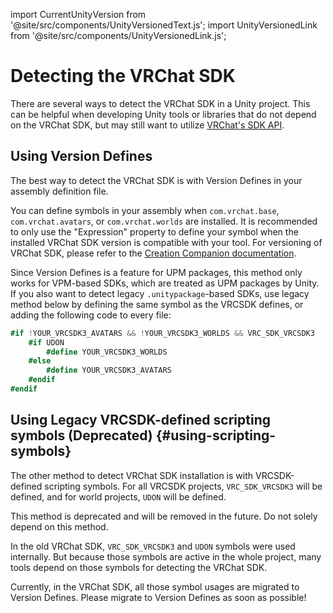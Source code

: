 import CurrentUnityVersion from '@site/src/components/UnityVersionedText.js';
import UnityVersionedLink  from '@site/src/components/UnityVersionedLink.js';

# Detecting the VRChat SDK

There are several ways to detect the VRChat SDK in a Unity project. This can be helpful when developing Unity tools or libraries that do not depend on the VRChat SDK, but may still want to utilize [VRChat's SDK API](/sdk/public-sdk-api).

## Using Version Defines

The best way to detect the VRChat SDK is with <UnityVersionedLink versionKey="minor" url="https://docs.unity3d.com/<VERSION>/Documentation/Manual/ScriptCompilationAssemblyDefinitionFiles.html#define-symbols">Version Defines</UnityVersionedLink> in your assembly definition file.

You can define symbols in your assembly when `com.vrchat.base`, `com.vrchat.avatars`, or `com.vrchat.worlds` are installed.
It is recommended to only use the "Expression" property to define your symbol when the installed VRChat SDK version is compatible with your tool.
For versioning of VRChat SDK, please refer to the [Creation Companion documentation](https://vcc.docs.vrchat.com/vpm/packages/#brandingbreakingbumps).

Since Version Defines is a feature for UPM packages, this method only works for VPM-based SDKs, which are treated as UPM packages by Unity.
If you also want to detect legacy `.unitypackage`-based SDKs, use legacy method below by defining the same symbol as the VRCSDK defines, or adding the following code to every file:

```csharp
#if !YOUR_VRCSDK3_AVATARS && !YOUR_VRCSDK3_WORLDS && VRC_SDK_VRCSDK3
    #if UDON
        #define YOUR_VRCSDK3_WORLDS
    #else
        #define YOUR_VRCSDK3_AVATARS
    #endif
#endif
```

## Using Legacy VRCSDK-defined scripting symbols (Deprecated) {#using-scripting-symbols}

The other method to detect VRChat SDK installation is with VRCSDK-defined scripting symbols.
For all VRCSDK projects, `VRC_SDK_VRCSDK3` will be defined, and for world projects, `UDON` will be defined.

This method is deprecated and will be removed in the future. Do not solely depend on this method.

In the old VRChat SDK, `VRC_SDK_VRCSDK3` and `UDON` symbols were used internally. But because those symbols are active in the whole project, many tools depend on those symbols for detecting the VRChat SDK.

Currently, in the VRChat SDK, all those symbol usages are migrated to Version Defines. Please migrate to Version Defines as soon as possible!

